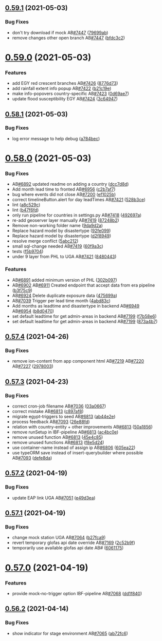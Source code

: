 ## [0.59.1](https://github.com/rodekruis/IBF-system/compare/v0.59.0...v0.59.1) (2021-05-03)


### Bug Fixes

* don't try download if mock AB[#7447](https://github.com/rodekruis/IBF-system/issues/7447) ([79699ab](https://github.com/rodekruis/IBF-system/commit/79699abe2123bc87300a04098e0f8ca518b2e109))
* remove changes other open branch AB[#7447](https://github.com/rodekruis/IBF-system/issues/7447) ([bfdc3c2](https://github.com/rodekruis/IBF-system/commit/bfdc3c21f769b280e46e3dbd774e632550c5c44f))



# [0.59.0](https://github.com/rodekruis/IBF-system/compare/v0.58.1...v0.59.0) (2021-05-03)


### Features

* add EGY red crescent branches AB[#7426](https://github.com/rodekruis/IBF-system/issues/7426) ([8776d73](https://github.com/rodekruis/IBF-system/commit/8776d7383c4478e44ee17f3c1c8796a66829d93d))
* add rainfall extent info popup AB[#7422](https://github.com/rodekruis/IBF-system/issues/7422) ([b21c19e](https://github.com/rodekruis/IBF-system/commit/b21c19e179f726cfd8ab33e2fc56f4c45d484a84))
* make info-popovers country-specific AB[#7423](https://github.com/rodekruis/IBF-system/issues/7423) ([0d69ae7](https://github.com/rodekruis/IBF-system/commit/0d69ae78fedbf85861f8c7274f2aacf2b0045eaf))
* update flood susceptibility EGY AB[#7424](https://github.com/rodekruis/IBF-system/issues/7424) ([3c64947](https://github.com/rodekruis/IBF-system/commit/3c6494738505be3a2bb3b35cf6e1d6df2941a2ca))



## [0.58.1](https://github.com/rodekruis/IBF-system/compare/v0.58.0...v0.58.1) (2021-05-03)


### Bug Fixes

* log error message to help debug ([a784bec](https://github.com/rodekruis/IBF-system/commit/a784bec52b08d10993dc14405ba4db117d412d27))



# [0.58.0](https://github.com/rodekruis/IBF-system/compare/v0.57.4...v0.58.0) (2021-05-03)


### Bug Fixes

* AB[#6892](https://github.com/rodekruis/IBF-system/issues/6892) updated readme on adding a country ([dcc7d8d](https://github.com/rodekruis/IBF-system/commit/dcc7d8d81f8a42614b85b814f96ac8cdbb7d4ab8))
* Add month lead time to fronted AB[#6956](https://github.com/rodekruis/IBF-system/issues/6956) ([c2b7af7](https://github.com/rodekruis/IBF-system/commit/c2b7af798a3253990d8407f263a3859d975b9584))
* bug where events did not close AB[#7200](https://github.com/rodekruis/IBF-system/issues/7200) ([ef1025b](https://github.com/rodekruis/IBF-system/commit/ef1025b19d701726c83c6d7ef5bdd3558f3c0705))
* correct timelineButton.alert for day leadTimes AB[#7421](https://github.com/rodekruis/IBF-system/issues/7421) ([528b3ce](https://github.com/rodekruis/IBF-system/commit/528b3ce7b208ec773fb74b9c5d6e4b301f895428))
* lint ([a8c529c](https://github.com/rodekruis/IBF-system/commit/a8c529c0f2391fae192caf40484501aa3e8b1c4e))
* lint ([b47f6fd](https://github.com/rodekruis/IBF-system/commit/b47f6fdac76dbc230cc4bfd2cd01f8eb700b5177))
* only run pipeline for countries in settings.py AB[#7418](https://github.com/rodekruis/IBF-system/issues/7418) ([492697a](https://github.com/rodekruis/IBF-system/commit/492697acdc8fcd9723c16f7a6b3b63adb02ad2a6))
* re-add geoserver layer manually AB[#7419](https://github.com/rodekruis/IBF-system/issues/7419) ([87248b2](https://github.com/rodekruis/IBF-system/commit/87248b2ff1927ccadbc191c53f2cf7bcb498dab8))
* Remove non-working folder name ([9da9d2a](https://github.com/rodekruis/IBF-system/commit/9da9d2ac7226c7b54f8a4ad324d2d53cfb54c5d2))
* Replace hazard model by disastertype ([92fe099](https://github.com/rodekruis/IBF-system/commit/92fe099e4eec856d6714c472711893d8d48b5316))
* Replace hazard model by disastertype ([d2f8949](https://github.com/rodekruis/IBF-system/commit/d2f89499626b6c842457fe878d48480ceffed50e))
* resolve merge conflict ([5abc212](https://github.com/rodekruis/IBF-system/commit/5abc212cda19ff2f8be04c47c58ef704a43ae69d))
* small sql-change needed AB[#7419](https://github.com/rodekruis/IBF-system/issues/7419) ([60f9a3c](https://github.com/rodekruis/IBF-system/commit/60f9a3c2f372290df29f748eed84f941951d975c))
* tests ([f5b9704](https://github.com/rodekruis/IBF-system/commit/f5b97047e289cfa39487910ce33450325692ae97))
* under 9 layer from PHL to UGA AB[#7421](https://github.com/rodekruis/IBF-system/issues/7421) ([8480443](https://github.com/rodekruis/IBF-system/commit/8480443537b797986db1c81c605d6a4717c3fad7))


### Features

* AB[#6891](https://github.com/rodekruis/IBF-system/issues/6891) added minimum version of PHL ([302b097](https://github.com/rodekruis/IBF-system/commit/302b0974db2219bdd96d4271b5d9b8ac78de4fa2))
* AB[#6902](https://github.com/rodekruis/IBF-system/issues/6902) AB[#6911](https://github.com/rodekruis/IBF-system/issues/6911) Created endpoint that accept data from era pipeline ([b3f75c9](https://github.com/rodekruis/IBF-system/commit/b3f75c9fd11aaae7f27665ebbf160fb599e8d5d5))
* AB[#6924](https://github.com/rodekruis/IBF-system/issues/6924) Delete duplicate exposure data ([475699a](https://github.com/rodekruis/IBF-system/commit/475699a2996d913e1927a66f7deb95b87a93ea72))
* AB[#7039](https://github.com/rodekruis/IBF-system/issues/7039) Trigger per lead time month ([4abd83c](https://github.com/rodekruis/IBF-system/commit/4abd83c9c619934a609ef1004c81da5233ec81c0))
* Add months as leadtime and disastertype  in backend AB[#6949](https://github.com/rodekruis/IBF-system/issues/6949) AB[#6954](https://github.com/rodekruis/IBF-system/issues/6954) ([b8d0470](https://github.com/rodekruis/IBF-system/commit/b8d04709d93e55e63934b291c26c0f89242da26e))
* set default leadtime for get admin-areas in backend AB[#7199](https://github.com/rodekruis/IBF-system/issues/7199) ([f7b58e6](https://github.com/rodekruis/IBF-system/commit/f7b58e6f9ebab74df57d6fd3ce19bb079da9d404))
* set default leadtime for get admin-areas in backend AB[#7199](https://github.com/rodekruis/IBF-system/issues/7199) ([873a4b7](https://github.com/rodekruis/IBF-system/commit/873a4b75401f805ff24da73703a15b6023282d39))



## [0.57.4](https://github.com/rodekruis/IBF-system/compare/v0.57.3...v0.57.4) (2021-04-26)


### Bug Fixes

* remove ion-content from app component html AB[#7219](https://github.com/rodekruis/IBF-system/issues/7219) AB[#7220](https://github.com/rodekruis/IBF-system/issues/7220) AB[#7227](https://github.com/rodekruis/IBF-system/issues/7227) ([2978003](https://github.com/rodekruis/IBF-system/commit/2978003ac8a022f3882cff4cacdd53a9d932020e))



## [0.57.3](https://github.com/rodekruis/IBF-system/compare/v0.57.2...v0.57.3) (2021-04-23)


### Bug Fixes

* correct cron-job filename AB[#7036](https://github.com/rodekruis/IBF-system/issues/7036) ([03a0667](https://github.com/rodekruis/IBF-system/commit/03a06672785705ab3089a3f7cfd4978dec130ecd))
* correct mistake AB[#6813](https://github.com/rodekruis/IBF-system/issues/6813) ([c897af8](https://github.com/rodekruis/IBF-system/commit/c897af8dd72ecb94c21402b93e6ccf6d5a59f4b7))
* migrate egypt-triggers to seed AB[#6813](https://github.com/rodekruis/IBF-system/issues/6813) ([ab44e2e](https://github.com/rodekruis/IBF-system/commit/ab44e2eeddc3e0a4cf45282f8e1bddb292bf937e))
* process feedback AB[#7093](https://github.com/rodekruis/IBF-system/issues/7093) ([26e88fd](https://github.com/rodekruis/IBF-system/commit/26e88fd651600a6034ed622feaca0947061f2a87))
* relation with country-entity + other improvements AB[#6813](https://github.com/rodekruis/IBF-system/issues/6813) ([50a1856](https://github.com/rodekruis/IBF-system/commit/50a1856c0db8e8b842b492858b55002d225668ed))
* remove runSetup in IBF-pipeline AB[#6813](https://github.com/rodekruis/IBF-system/issues/6813) ([ac4bc0e](https://github.com/rodekruis/IBF-system/commit/ac4bc0edb452a5f38a3f677bdf3248f9b7eb0350))
* remove unused function AB[#6813](https://github.com/rodekruis/IBF-system/issues/6813) ([45e4c85](https://github.com/rodekruis/IBF-system/commit/45e4c85e8dcb2488e2a81ceb3140a86e88c7cc85))
* remove unused functions AB[#6813](https://github.com/rodekruis/IBF-system/issues/6813) ([f8e5d24](https://github.com/rodekruis/IBF-system/commit/f8e5d244689a4fa0afab1ab5501714c6c3d0caed))
* use container-name instead of assign ip AB[#6806](https://github.com/rodekruis/IBF-system/issues/6806) ([605ea22](https://github.com/rodekruis/IBF-system/commit/605ea220e84447456ad1321007176beba2e1d306))
* use typeORM save instead of insert-querybuilder where possible AB[#7093](https://github.com/rodekruis/IBF-system/issues/7093) ([defe8da](https://github.com/rodekruis/IBF-system/commit/defe8dabebd5e474b67787eab19c606f2862bb48))



## [0.57.2](https://github.com/rodekruis/IBF-system/compare/v0.57.1...v0.57.2) (2021-04-19)


### Bug Fixes

* update EAP link UGA AB[#7051](https://github.com/rodekruis/IBF-system/issues/7051) ([e49d3ea](https://github.com/rodekruis/IBF-system/commit/e49d3eab78e9b99de29ba961c6d8b67f55567c0a))



## [0.57.1](https://github.com/rodekruis/IBF-system/compare/v0.57.0...v0.57.1) (2021-04-19)


### Bug Fixes

* change mock station UGA AB[#7064](https://github.com/rodekruis/IBF-system/issues/7064) ([b27fca9](https://github.com/rodekruis/IBF-system/commit/b27fca933ba1a85049c807d6d9c8a2bcb6faeee3))
* revert temporary glofas api date override AB[#7169](https://github.com/rodekruis/IBF-system/issues/7169) ([2c52b9f](https://github.com/rodekruis/IBF-system/commit/2c52b9fe15c865fcf5e3e4c4c1a416e54484f9a3))
* temporarily use available glofas api date AB# ([6061175](https://github.com/rodekruis/IBF-system/commit/606117503465693ad28f760eaee65d5727dba57e))



# [0.57.0](https://github.com/rodekruis/IBF-system/compare/v0.56.2...v0.57.0) (2021-04-19)


### Features

* provide mock-no-trigger option IBF-pipeline AB[#7068](https://github.com/rodekruis/IBF-system/issues/7068) ([dd1f840](https://github.com/rodekruis/IBF-system/commit/dd1f840e717427d7730f7fb1b9b8a23f03f8d14a))



## [0.56.2](https://github.com/rodekruis/IBF-system/compare/v0.56.1...v0.56.2) (2021-04-14)


### Bug Fixes

* show indicator for stage environment AB[#7065](https://github.com/rodekruis/IBF-system/issues/7065) ([ab72fc6](https://github.com/rodekruis/IBF-system/commit/ab72fc667a3f9aae4f217e049336d87157625b24))



